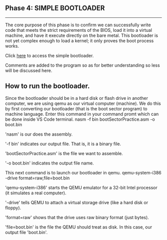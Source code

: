 **Phase 4: SIMPLE BOOTLOADER**
----------
-----
The core purpose of this phase is to confirm we can successfully write code that meets the strict requirements of the BIOS, load it into a virtual machine, and have it execute directly on the bare metal. This bootloader is not yet complex enough to load a kernel; it only proves the boot process works.


Click [here](../src/assembly_language_practice/bootSectorPractice.asm) to access the simple bootloader.

Comments are added to the program so as for better understanding so less will be discussed here.

How to run the bootloader.
---
Since the bootloader should be in a hard disk or flash drive in another computer, we are using qemu as our virtual computer (machine). We do this by first converting our bootloader (that is the boot sector program) to machine language. Enter this command in your command promt which can be done inside VS Code terminal.
  nasm -f bin bootSectorPractice.asm -o boot.bin

'nasm' is our does the assembly.

'-f bin' indicates our output file. That is, it is a binary file.

'bootSectorPractice.asm' is the file we want to assemble.

'-o boot.bin' indicates the output file name.


This next command is to launch our bootloader in qemu.
  qemu-system-i386 -drive format=raw,file=boot.bin

'qemu-system-i386' starts the QEMU emulator for a 32-bit Intel processor (it simulates a real computer).

'-drive' tells QEMU to attach a virtual storage drive (like a hard disk or floppy).

'format=raw' shows that the drive uses raw binary format (just bytes).

'file=boot.bin' is the file the QEMU should treat as disk. In this case, our output file 'boot.bin'.
